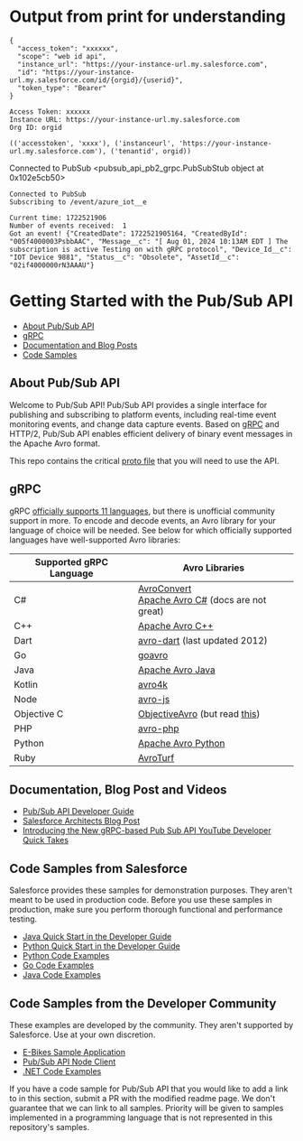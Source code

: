 # Output from print for understanding
```
{
  "access_token": "xxxxxx",
  "scope": "web id api",
  "instance_url": "https://your-instance-url.my.salesforce.com",
  "id": "https://your-instance-url.my.salesforce.com/id/{orgid}/{userid}",
  "token_type": "Bearer"
}
```
```
Access Token: xxxxxx
Instance URL: https://your-instance-url.my.salesforce.com
Org ID: orgid
```

```
(('accesstoken', 'xxxx'), ('instanceurl', 'https://your-instance-url.my.salesforce.com'), ('tenantid', orgid))
```
Connected to PubSub
<pubsub_api_pb2_grpc.PubSubStub object at 0x102e5cb50>
```
Connected to PubSub
Subscribing to /event/azure_iot__e
```
```
Current time: 1722521906
Number of events received:  1
Got an event! {"CreatedDate": 1722521905164, "CreatedById": "005f4000003PsbbAAC", "Message__c": "[ Aug 01, 2024 10:13AM EDT ] The subscription is active Testing on with gRPC protocol", "Device_Id__c": "IOT Device 9881", "Status__c": "Obsolete", "AssetId__c": "02if4000000rN3AAAU"}
```



# Getting Started with the Pub/Sub API

- [About Pub/Sub API](#about-pubsub-api)
- [gRPC](#grpc)
- [Documentation and Blog Posts](#documentation-and-blog-post)
- [Code Samples](#code-samples-from-salesforce)

## About Pub/Sub API
Welcome to Pub/Sub API! Pub/Sub API provides a single interface for publishing and subscribing to platform events, including real-time event monitoring events, and change data capture events. Based on [gRPC](https://grpc.io/docs/what-is-grpc/introduction/) and HTTP/2, Pub/Sub API enables efficient delivery of binary event messages in the Apache Avro format.

This repo contains the critical [proto
file](https://github.com/developerforce/pub-sub-api/blob/main/pubsub_api.proto) that you will need to use the API. 

## gRPC
gRPC [officially supports 11 languages](https://grpc.io/docs/languages/), but
there is unofficial community support in more. To encode and decode events, an
Avro library for your language of choice will be needed. See below for which
officially supported languages have well-supported Avro libraries:

|Supported gRPC Language|Avro Libraries|
|-----------------------|--------------|
|C# | [AvroConvert](https://github.com/AdrianStrugala/AvroConvert)<br />[Apache Avro C#](https://avro.apache.org/docs/current/api/csharp/html/index.html) (docs are not great)|
|C++|[Apache Avro C++](https://avro.apache.org/docs/current/api/cpp/html/index.html)|
|Dart|[avro-dart](https://github.com/sqs/avro-dart) (last updated 2012)|
|Go|[goavro](https://github.com/linkedin/goavro)|
|Java|[Apache Avro Java](https://avro.apache.org/docs/current/getting-started-java/)|
|Kotlin|[avro4k](https://github.com/avro-kotlin/avro4k)|
|Node|[avro-js](https://www.npmjs.com/package/avro-js)|
|Objective C|[ObjectiveAvro](https://github.com/jlawton/ObjectiveAvro) (but read [this](https://stackoverflow.com/questions/57216446/data-serialisation-in-objective-c-avro-alternative))|
|PHP|[avro-php](https://github.com/wikimedia/avro-php)|
|Python|[Apache Avro Python](https://avro.apache.org/docs/current/getting-started-python/)|
|Ruby|[AvroTurf](https://github.com/dasch/avro_turf)|

## Documentation, Blog Post and Videos
- [Pub/Sub API Developer Guide](https://developer.salesforce.com/docs/platform/pub-sub-api/overview)
- [Salesforce Architects Blog Post](https://medium.com/salesforce-architects/announcing-pub-sub-api-generally-available-3980c9eaf0b7)
- [Introducing the New gRPC-based Pub Sub API YouTube Developer Quick Takes](https://youtu.be/g9P87_loVVA)

## Code Samples from Salesforce
Salesforce provides these samples for demonstration purposes. They aren't meant to be used in production code. Before you use these samples in production, make sure you perform thorough functional and performance testing.
- [Java Quick Start in the Developer Guide](https://developer.salesforce.com/docs/platform/pub-sub-api/guide/qs-java-quick-start.html)
- [Python Quick Start in the Developer Guide](https://developer.salesforce.com/docs/platform/pub-sub-api/guide/qs-python-quick-start.html)
- [Python Code Examples](python/)
- [Go Code Examples](go/)
- [Java Code Examples](java/)

## Code Samples from the Developer Community
These examples are developed by the community. They aren't supported by Salesforce. Use at your own discretion.
- [E-Bikes Sample Application](https://github.com/trailheadapps/ebikes-lwc)
- [Pub/Sub API Node Client](https://github.com/pozil/pub-sub-api-node-client)
- [.NET Code Examples](https://github.com/Meyce/pub-sub-api/tree/main/.Net)

If you have a code sample for Pub/Sub API that you would like to add a link to in this section, submit a PR with the modified readme page. We don't guarantee that we can link to all samples. Priority will be given to samples implemented in a programming language that is not represented in this repository's samples.